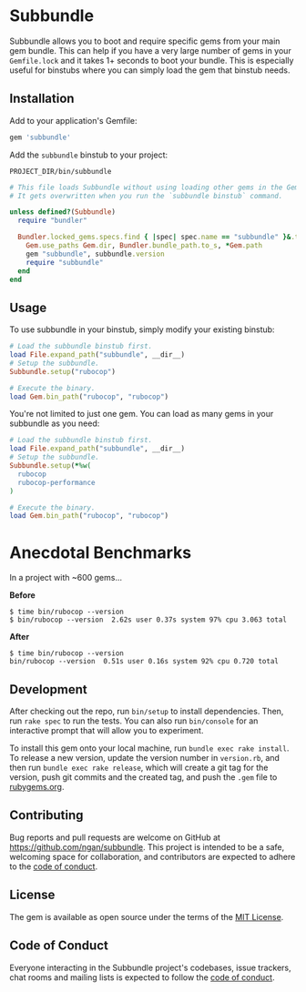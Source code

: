 # Subbundle

Subbundle allows you to boot and require specific gems from your main gem bundle. This can
help if you have a very large number of gems in your `Gemfile.lock` and it takes 1+ seconds
to boot your bundle. This is especially useful for binstubs where you can simply load the
gem that binstub needs.

## Installation

Add to your application's Gemfile:

```ruby
gem 'subbundle'
```

Add the `subbundle` binstub to your project:

`PROJECT_DIR/bin/subbundle`
```ruby
# This file loads Subbundle without using loading other gems in the Gemfile, in order to be fast.
# It gets overwritten when you run the `subbundle binstub` command.

unless defined?(Subbundle)
  require "bundler"

  Bundler.locked_gems.specs.find { |spec| spec.name == "subbundle" }&.tap do |subbundle|
    Gem.use_paths Gem.dir, Bundler.bundle_path.to_s, *Gem.path
    gem "subbundle", subbundle.version
    require "subbundle"
  end
end
```

## Usage

To use subbundle in your binstub, simply modify your existing binstub:

```ruby
# Load the subbundle binstub first.
load File.expand_path("subbundle", __dir__)
# Setup the subbundle.
Subbundle.setup("rubocop")

# Execute the binary.
load Gem.bin_path("rubocop", "rubocop")
```

You're not limited to just one gem. You can load as many gems in your subbundle as you need:

```ruby
# Load the subbundle binstub first.
load File.expand_path("subbundle", __dir__)
# Setup the subbundle.
Subbundle.setup(*%w(
  rubocop
  rubocop-performance
)

# Execute the binary.
load Gem.bin_path("rubocop", "rubocop")
```

# Anecdotal Benchmarks

In a project with ~600 gems...

**Before**
```
$ time bin/rubocop --version
$ bin/rubocop --version  2.62s user 0.37s system 97% cpu 3.063 total
```

**After**
```
$ time bin/rubocop --version
bin/rubocop --version  0.51s user 0.16s system 92% cpu 0.720 total
```

## Development

After checking out the repo, run `bin/setup` to install dependencies. Then, run `rake spec` to run the tests. You can also run `bin/console` for an interactive prompt that will allow you to experiment.

To install this gem onto your local machine, run `bundle exec rake install`. To release a new version, update the version number in `version.rb`, and then run `bundle exec rake release`, which will create a git tag for the version, push git commits and the created tag, and push the `.gem` file to [rubygems.org](https://rubygems.org).

## Contributing

Bug reports and pull requests are welcome on GitHub at https://github.com/ngan/subbundle. This project is intended to be a safe, welcoming space for collaboration, and contributors are expected to adhere to the [code of conduct](https://github.com/ngan/subbundle/blob/master/CODE_OF_CONDUCT.md).

## License

The gem is available as open source under the terms of the [MIT License](https://opensource.org/licenses/MIT).

## Code of Conduct

Everyone interacting in the Subbundle project's codebases, issue trackers, chat rooms and mailing lists is expected to follow the [code of conduct](https://github.com/ngan/subbundle/blob/master/CODE_OF_CONDUCT.md).
